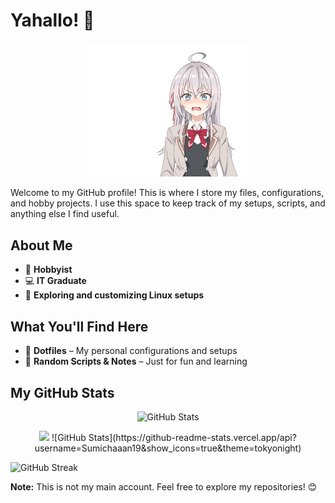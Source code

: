 # Yahallo! 👋

<p align="center">
  <img src="./Images/roshidere.gif" alt="6" width="50%" />
</p>

Welcome to my GitHub profile! This is where I store my files, configurations, and hobby projects. I use this space to keep track of my setups, scripts, and anything else I find useful.

## About Me
- 🎨 **Hobbyist**
- 💻 **IT Graduate**
- 🔧 **Exploring and customizing Linux setups**

## What You'll Find Here
- 📂 **Dotfiles** – My personal configurations and setups
- 📝 **Random Scripts & Notes** – Just for fun and learning

## My GitHub Stats
<p align="center">
  <img src="https://github-profile-summary-cards.vercel.app/api/cards/profile-details?username=Sumichaaan19&theme=tokyonight" alt="GitHub Stats" />
</p>

<p align="center">
  <img src="https://github-profile-summary-cards.vercel.app/api/cards/repos-per-language?username=Sumichaaan19&theme=tokyonight" />
 ![GitHub Stats](https://github-readme-stats.vercel.app/api?username=Sumichaaan19&show_icons=true&theme=tokyonight)

</p>


![GitHub Streak](https://github-readme-streak-stats.herokuapp.com/?user=Sumichaaan19&theme=tokyonight)

**Note:** This is not my main account. Feel free to explore my repositories! 😊

